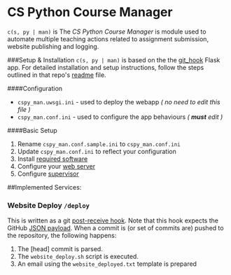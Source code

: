 # CS Python Course Manager

`c(s, py | man)` is The _CS Python Course Manager_ is module used to automate multiple teaching actions related to assignment submission, website publishing and logging.

###Setup & Installation
`c(s, py | man)` is based on the the [git_hook](https://github.com/alghanmi/git_hook) Flask app. For detailed installation and setup instructions, follow the steps outlined in that repo's [readme](https://github.com/alghanmi/git_hook/blob/master/README.md) file.

####Configuration
  + `cspy_man.uwsgi.ini` - used to deploy the webapp _( no need to edit this file )_
  + `cspy_man.conf.ini` - used to configure the app behaviours _( **must** edit )_

####Basic Setup
  1. Rename `cspy_man.conf.sample.ini` to `cspy_man.conf.ini`
  1. Update `cspy_man.conf.ini` to reflect your configuration
  1. Install [required software](https://github.com/alghanmi/git_hook#setup)
  1. Configure your [web server](https://github.com/alghanmi/git_hook/blob/master/README.md#nginx-configuration)
  1. Configure [supervisor](https://github.com/alghanmi/git_hook#supervisor-configuration)


##Implemented Services:
### Website Deploy `/deploy`
This is written as a git [post-receive hook](https://help.github.com/articles/post-receive-hooks). Note that this hook expects the GitHub [JSON payload](https://help.github.com/articles/post-receive-hooks#the-payload). When a commit is (or set of commits are) pushed to the repository, the following happens:
  1. The [head] commit is parsed.
  1. The `website_deploy.sh` script is executed.
  1. An email using the `website_deployed.txt` template is prepared
